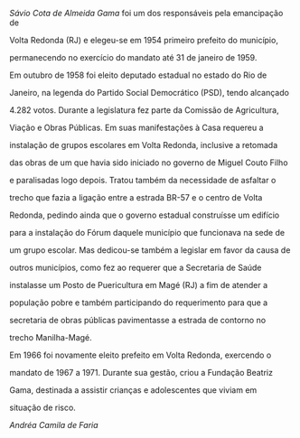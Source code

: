 

*Sávio Cota de Almeida Gama* foi um dos responsáveis pela emancipação de

Volta Redonda (RJ) e elegeu-se em 1954 primeiro prefeito do município,

permanecendo no exercício do mandato até 31 de janeiro de 1959.



Em outubro de 1958 foi eleito deputado estadual no estado do Rio de

Janeiro, na legenda do Partido Social Democrático (PSD), tendo alcançado

4.282 votos. Durante a legislatura fez parte da Comissão de Agricultura,

Viação e Obras Públicas. Em suas manifestações à Casa requereu a

instalação de grupos escolares em Volta Redonda, inclusive a retomada

das obras de um que havia sido iniciado no governo de Miguel Couto Filho

e paralisadas logo depois. Tratou também da necessidade de asfaltar o

trecho que fazia a ligação entre a estrada BR-57 e o centro de Volta

Redonda, pedindo ainda que o governo estadual construísse um edifício

para a instalação do Fórum daquele município que funcionava na sede de

um grupo escolar. Mas dedicou-se também a legislar em favor da causa de

outros municípios, como fez ao requerer que a Secretaria de Saúde

instalasse um Posto de Puericultura em Magé (RJ) a fim de atender a

população pobre e também participando do requerimento para que a

secretaria de obras públicas pavimentasse a estrada de contorno no

trecho Manilha-Magé.



Em 1966 foi novamente eleito prefeito em Volta Redonda, exercendo o

mandato de 1967 a 1971. Durante sua gestão, criou a Fundação Beatriz

Gama, destinada a assistir crianças e adolescentes que viviam em

situação de risco.



*Andréa Camila de Faria*




